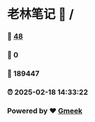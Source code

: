 # 老林笔记 :link: / 
### :page_facing_up: [48](//tag.html) 
### :speech_balloon: 0 
### :hibiscus: 189447 
### :alarm_clock: 2025-02-18 14:33:22 
### Powered by :heart: [Gmeek](https://github.com/Meekdai/Gmeek)
